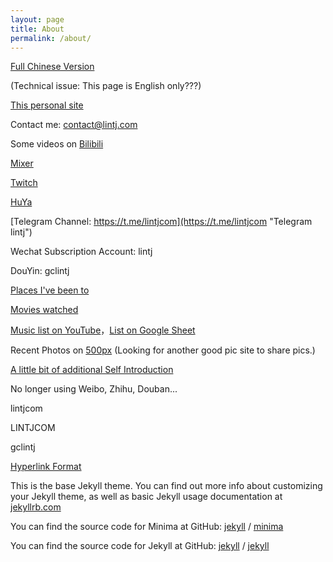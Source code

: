```yaml
---
layout: page
title: About
permalink: /about/
---
```

[Full Chinese Version](http://www.lintj.com/personal/2010/01/01/About.html "Full Chinese Version")  
  
(Technical issue: This page is English only???)  
  
[This personal site](http://www.lintj.com/ "lintj.com")  
  
Contact me: contact@lintj.com  
  
Some videos on [Bilibili](https://space.bilibili.com/2781398/ "Videos")   
  
[Mixer](https://mixer.com/lintj "Mixer")  
  
[Twitch](https://www.twitch.tv/gclintj "Twitch")  

[HuYa](https://www.huya.com/lintj "HuYaZhiBo")  
  
[Telegram Channel: https://t.me/lintjcom](https://t.me/lintjcom "Telegram lintj")  
  
Wechat Subscription Account: lintj  
  
DouYin: gclintj  
  
[Places I've been to](https://goo.gl/CWa4cs "Places")  
  
[Movies watched](http://www.lintj.com/reviews/2019/12/01/Movies.html "Movies")  
  
[Music list on YouTube](https://www.youtube.com/playlist?list=PLZZ3GNd8F1ATt0pdGE3CbayiJGoJEZj9u "Music YouTube")，[List on Google Sheet](https://docs.google.com/spreadsheets/d/1GONFCd8FIyMa0yg0LQzmQsRUZk_KrZ7D73nE_sFLpB0/edit?usp=sharing "Music Excel")  
  
Recent Photos on [500px](https://500px.com/gclintj "500px") (Looking for another good pic site to share pics.)  
    
[A little bit of additional Self Introduction](http://www.lintj.com/personal/2019/02/12/ZiLi.html "Extra")  
   
No longer using Weibo, Zhihu, Douban...  
  
lintjcom  
  
LINTJCOM  
  
gclintj  
  
[Hyperlink Format](https://www.lintj.com "format lintj.com")    
  
This is the base Jekyll theme. You can find out more info about customizing your Jekyll theme, as well as basic Jekyll usage documentation at [jekyllrb.com](https://jekyllrb.com/)

You can find the source code for Minima at GitHub:
[jekyll][jekyll-organization] /
[minima](https://github.com/jekyll/minima)

You can find the source code for Jekyll at GitHub:
[jekyll][jekyll-organization] /
[jekyll](https://github.com/jekyll/jekyll)


[jekyll-organization]: https://github.com/jekyll
